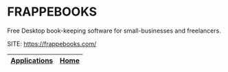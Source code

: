 # FRAPPEBOOKS

 Free Desktop book-keeping software for small-businesses and freelancers. 

 SITE: https://frappebooks.com/

 | [Applications](https://portable-linux-apps.github.io/apps.html) | [Home](https://portable-linux-apps.github.io)
 | --- | --- |
